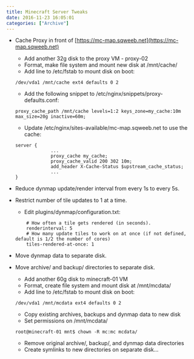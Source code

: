 ```yaml
---
title: Minecraft Server Tweaks
date: 2016-11-23 16:05:01
categories: ["Archive"]
---
```


* Cache Proxy in front of [https://mc-map.sqweeb.net](https://mc-map.sqweeb.net)
    * Add another 32g disk to the proxy VM - proxy-02
    * Format, make file system and mount new disk at /mnt/cache/
    * Add line to /etc/fstab to mount disk on boot:
    ```
    /dev/vda1 /mnt/cache ext4 defaults 0 2
    ```
    * Add the following snippet to /etc/nginx/snippets/proxy-defaults.conf:
    ```
    proxy_cache_path /mnt/cache levels=1:2 keys_zone=my_cache:10m max_size=20g inactive=60m;
    ```
    * Update /etc/nginx/sites-available/mc-map.sqweeb.net to use the cache:
    ```
    server {
                 ...
                 proxy_cache my_cache;
                 proxy_cache_valid 200 302 10m;
                 add_header X-Cache-Status $upstream_cache_status;
                 ...
    }
    ```

* Reduce dynmap update/render interval from every 1s to every 5s.
* Restrict number of tile updates to 1 at a time.
    * Edit plugins/dynmap/configuration.txt:
    ```
        # How often a tile gets rendered (in seconds).
        renderinterval: 5
        # How many update tiles to work on at once (if not defined, default is 1/2 the number of cores)
        tiles-rendered-at-once: 1
    ```    

* Move dynmap data to separate disk.
* Move archive/ and backup/ directories to separate disk.
    * Add another 60g disk to minecraft-01 VM
    * Format, create file system and mount disk at /mnt/mcdata/
    * Add line to /etc/fstab to mount disk on boot:
    ```
    /dev/vda1 /mnt/mcdata ext4 defaults 0 2
    ```
    * Copy existing archives, backups and dynmap data to new disk
    * Set permissions on /mnt/mcdata/
    ```
    root@minecraft-01 mnt$ chown -R mc:mc mcdata/
    ```
    * Remove original archive/, backup/, and dynmap data directories
    * Create symlinks to new directories on separate disk...